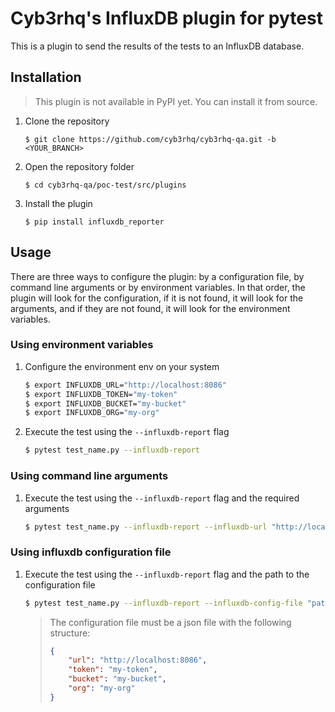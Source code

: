 # Cyb3rhq's InfluxDB plugin for pytest

This is a plugin to send the results of the tests to an InfluxDB database.

## Installation

> This plugin is not available in PyPI yet. You can install it from source.

1. Clone the repository
    ```shellsession
    $ git clone https://github.com/cyb3rhq/cyb3rhq-qa.git -b <YOUR_BRANCH>
    ```
2. Open the repository folder
    ```shellsession
    $ cd cyb3rhq-qa/poc-test/src/plugins
    ```
3. Install the plugin
    ```shellsession
    $ pip install influxdb_reporter
    ```

## Usage

There are three ways to configure the plugin: by a configuration file, by command line arguments or by environment variables. In that order, the plugin will look for the configuration, if it is not found, it will look for the arguments, and if they are not found, it will look for the environment variables.

### Using environment variables

1. Configure the environment env on your system
    ```bash
    $ export INFLUXDB_URL="http://localhost:8086"
    $ export INFLUXDB_TOKEN="my-token"
    $ export INFLUXDB_BUCKET="my-bucket"
    $ export INFLUXDB_ORG="my-org"
    ```
2. Execute the test using the `--influxdb-report` flag
    ```bash
    $ pytest test_name.py --influxdb-report
    ```

### Using command line arguments

1. Execute the test using the `--influxdb-report` flag and the required arguments
    ```bash
    $ pytest test_name.py --influxdb-report --influxdb-url "http://localhost:8086" --influxdb-token "my-token" --influxdb-bucket "my-bucket" --influxdb-org "my-org"
    ```

### Using influxdb configuration file

1. Execute the test using the `--influxdb-report` flag and the path to the configuration file
    ```bash
    $ pytest test_name.py --influxdb-report --influxdb-config-file "path/to/config/file"
    ```

    > The configuration file must be a json file with the following structure:
    > ```json
    > {
    >     "url": "http://localhost:8086",
    >     "token": "my-token",
    >     "bucket": "my-bucket",
    >     "org": "my-org"
    > }
    > ```
